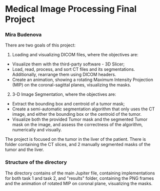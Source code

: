# Medical Image Processing Final Project
### Mira Budenova

There are two goals of this project:
1. Loading and visualizing DICOM files, where the objectives are:
- Visualize them with the third-party software - 3D Slicer;
- Load, read, process, and sort CT files and its segmentations. Additionally, rearrange them using DICOM headers.
- Create an animation, showing a rotating Maximum Intensity Projection (MIP) on the coronal-sagittal planes, visualizing the masks. 
2. 3-D Image Segmentation, where the objectives are:
- Extract the bounding box and centroid of a tumor mask;
- Create a semi-automatic segmentation algorithm that only uses the CT image, and either the bounding box or the centroid of the tumor.
- Visualize both the provided Tumor mask and the segmented Tumor mask on the image, and assess the correctness of the algorithm, numerically and visually.

The project is focused on the tumor in the liver of the patient. There is folder containing the CT slices, and 2 manually segmented masks of the tumor and the liver.

### Structure of the directory

The directory contains of the main Jupiter file, containing implementations for both task 1 and task 2, and "results" folder, containing the PNG frames and the animation of rotated MIP on coronal plane, visualizing the masks.
